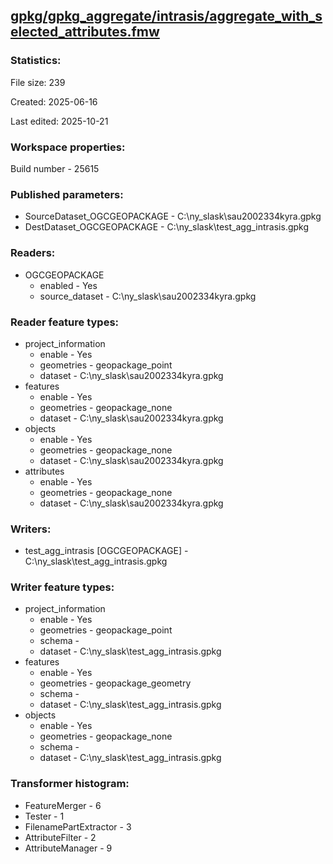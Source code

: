 ﻿## [gpkg/gpkg_aggregate/intrasis/aggregate_with_selected_attributes.fmw](https://github.com/kicki58/kix_working_dir/blob/master/gpkg/gpkg_aggregate/intrasis/aggregate_with_selected_attributes.fmw)

### Statistics:
File size: 239

Created: 2025-06-16

Last edited: 2025-10-21


### Workspace properties:
Build number    - 25615

### Published parameters:
*  SourceDataset_OGCGEOPACKAGE    -   C:\ny_slask\sau2002334kyra.gpkg
*  DestDataset_OGCGEOPACKAGE    -   C:\ny_slask\test_agg_intrasis.gpkg

### Readers:
*  OGCGEOPACKAGE
    * enabled    -  Yes
    * source_dataset    -   C:\ny_slask\sau2002334kyra.gpkg

### Reader feature types:
*  project_information
    * enable - Yes
    * geometries - geopackage_point
    * dataset - C:\ny_slask\sau2002334kyra.gpkg
*  features
    * enable - Yes
    * geometries - geopackage_none
    * dataset - C:\ny_slask\sau2002334kyra.gpkg
*  objects
    * enable - Yes
    * geometries - geopackage_none
    * dataset - C:\ny_slask\sau2002334kyra.gpkg
*  attributes
    * enable - Yes
    * geometries - geopackage_none
    * dataset - C:\ny_slask\sau2002334kyra.gpkg


### Writers:
*  test_agg_intrasis [OGCGEOPACKAGE]    -   C:\ny_slask\test_agg_intrasis.gpkg

### Writer feature types:
*  project_information
    * enable - Yes
    * geometries - geopackage_point
    * schema - 
    * dataset - C:\ny_slask\test_agg_intrasis.gpkg
*  features
    * enable - Yes
    * geometries - geopackage_geometry
    * schema - 
    * dataset - C:\ny_slask\test_agg_intrasis.gpkg
*  objects
    * enable - Yes
    * geometries - geopackage_none
    * schema - 
    * dataset - C:\ny_slask\test_agg_intrasis.gpkg

### Transformer histogram:
*  FeatureMerger    -   6
*  Tester    -   1
*  FilenamePartExtractor    -   3
*  AttributeFilter    -   2
*  AttributeManager    -   9

